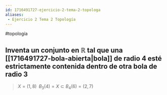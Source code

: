 ```yaml
---
id: 1716491727-ejercicio-2-tema-2-topologa
aliases:
 - Ejercicio 2 Tema 2 Topología
---
```


#topología 
## Inventa un conjunto en $\mathbb{R}$ tal que una [[1716491727-bola-abierta|bola]] de radio 4 esté estrictamente contenida dentro de otra bola de radio 3

> $X = (1,8) \;\; B_3(4) = X \subset B_4(6)=(2,7)$ 
